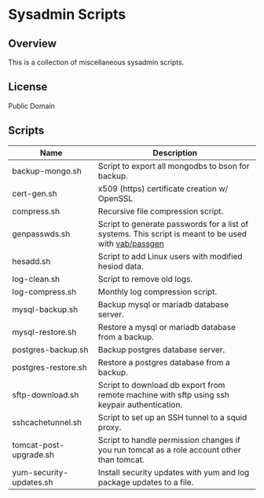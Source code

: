 # Sysadmin Scripts

## Overview

This is a collection of miscellaneous sysadmin scripts.

## License
Public Domain

## Scripts
| Name | Description |
|------|-------------|
|backup-mongo.sh|Script to export all mongodbs to bson for backup.|
|cert-gen.sh|x509 (https) certificate creation w/ OpenSSL
|compress.sh|Recursive file compression script.|
|genpasswds.sh|Script to generate passwords for a list of systems. This script is meant to be used with [vab/passgen](https://github.com/vab/passgen)|
|hesadd.sh|Script to add Linux users with modified hesiod data.|
|log-clean.sh|Script to remove old logs.|
|log-compress.sh|Monthly log compression script.|
|mysql-backup.sh|Backup mysql or mariadb database server.|
|mysql-restore.sh|Restore a mysql or mariadb database from a backup.|
|postgres-backup.sh|Backup postgres database server.|
|postgres-restore.sh|Restore a postgres database from a backup.|
|sftp-download.sh|Script to download db export from remote machine with sftp using ssh keypair authentication.|
|sshcachetunnel.sh|Script to set up an SSH tunnel to a squid proxy.|
|tomcat-post-upgrade.sh|Script to handle permission changes if you run tomcat as a role account other than tomcat.|
|yum-security-updates.sh|Install security updates with yum and log package updates to a file.|
